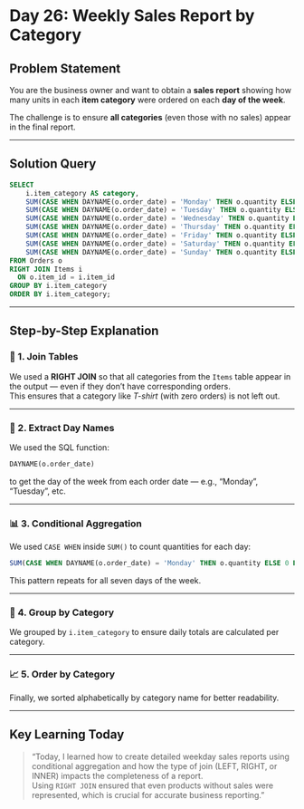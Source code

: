 # Day 26: Weekly Sales Report by Category

## **Problem Statement**
You are the business owner and want to obtain a **sales report** showing how many units in each **item category** were ordered on each **day of the week**.

The challenge is to ensure **all categories** (even those with no sales) appear in the final report.

---

## **Solution Query**
```sql
SELECT 
    i.item_category AS category,
    SUM(CASE WHEN DAYNAME(o.order_date) = 'Monday' THEN o.quantity ELSE 0 END) AS Monday,
    SUM(CASE WHEN DAYNAME(o.order_date) = 'Tuesday' THEN o.quantity ELSE 0 END) AS Tuesday,
    SUM(CASE WHEN DAYNAME(o.order_date) = 'Wednesday' THEN o.quantity ELSE 0 END) AS Wednesday,
    SUM(CASE WHEN DAYNAME(o.order_date) = 'Thursday' THEN o.quantity ELSE 0 END) AS Thursday,
    SUM(CASE WHEN DAYNAME(o.order_date) = 'Friday' THEN o.quantity ELSE 0 END) AS Friday,
    SUM(CASE WHEN DAYNAME(o.order_date) = 'Saturday' THEN o.quantity ELSE 0 END) AS Saturday,
    SUM(CASE WHEN DAYNAME(o.order_date) = 'Sunday' THEN o.quantity ELSE 0 END) AS Sunday
FROM Orders o
RIGHT JOIN Items i
  ON o.item_id = i.item_id
GROUP BY i.item_category
ORDER BY i.item_category;
```

---

## **Step-by-Step Explanation**

### 🧩 1. Join Tables
We used a **RIGHT JOIN** so that all categories from the `Items` table appear in the output — even if they don’t have corresponding orders.  
This ensures that a category like *T-shirt* (with zero orders) is not left out.

---

### 📅 2. Extract Day Names
We used the SQL function:
```sql
DAYNAME(o.order_date)
```
to get the day of the week from each order date — e.g., “Monday”, “Tuesday”, etc.

---

### 📊 3. Conditional Aggregation
We used `CASE WHEN` inside `SUM()` to count quantities for each day:
```sql
SUM(CASE WHEN DAYNAME(o.order_date) = 'Monday' THEN o.quantity ELSE 0 END)
```
This pattern repeats for all seven days of the week.

---

### 🧮 4. Group by Category
We grouped by `i.item_category` to ensure daily totals are calculated per category.

---

### 📈 5. Order by Category
Finally, we sorted alphabetically by category name for better readability.

---

## **Key Learning Today**
> “Today, I learned how to create detailed weekday sales reports using conditional aggregation and how the type of join (LEFT, RIGHT, or INNER) impacts the completeness of a report.  
> Using `RIGHT JOIN` ensured that even products without sales were represented, which is crucial for accurate business reporting.”


